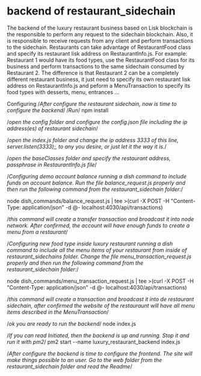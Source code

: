 # backend of restaurant_sidechain
The backend of the luxury restaurant business based on Lisk blockchain is the responsible to perform any request to the sidechain blockchain. Also, it is responsible to receive requests from any client and perform transactions to the sidechain.
Restaurants can take advantage of RestaurantFood class and specify its restaurant lisk address on RestaurantInfo.js. For example: Restaurant 1 would have its food types, use the RestaurantFood class for its business and perform transactions to the same sidechain consumed by Restaurant 2. The difference is that Restaurant 2 can be a completely different restaurant business, it just need to specify its own restaurant lisk address on RestaurantInfo.js and peform a MenuTransaction to specify its food types with desserts, menu, entrances ...

Configuring
/*After configure the restaurant sidechain, now is time to configure the backend*/
/*Run*/
npm install

/*open the config folder and configure the config.json file including the ip address(es) of restaurant sidechain*/

/*open the index.js folder and change the ip address 3333 of this line, server.listen(3333);, to any you desire, or just let it the way it is.*/

/*open the baseClasses folder and specify the restaurant address, passphrase in RestaurantInfo.js file*/

/*Configuring demo account balance
running a dish command to include funds on account balance. Run the file balance_request.js properly and then run the following command from the restaurant_sidechain folder:*/ 

node dish_commands/balance_request.js | tee >(curl -X POST -H "Content-Type: application/json" -d @- localhost:4030/api/transactions)

/*this command will create a transfer transaction and broadcast it into node network. After confirmed, the account will have enough funds to create a menu from a restaurant*/

/*Configuring new food type inside luxury restaurant
running a dish command to include all the menu items of your restaurant from inside of restaurant_sidechains folder. Change the file menu_transaction_request.js properly and then run the following command from the restaurant_sidechain folder:*/ 

node dish_commands/menu_transaction_request.js | tee >(curl -X POST -H "Content-Type: application/json" -d @- localhost:4030/api/transactions)

/*this command will create a transaction and broadcast it into de restaurant sidechain, after confirmed the website of the restauraunt will have all menu items described in the MenuTransaction*/

/*ok you are ready to run the backend*/
node index.js

/*If you can read Initiated, then the backend is up and running. Stop it and run it with pm2*/
pm2 start --name luxury_restaurant_backend index.js

/*After configure the backend is time to configure the frontend. The site will make things possible to an user. Go to the web folder from the restaurant_sidechain folder and read the Readme*/
